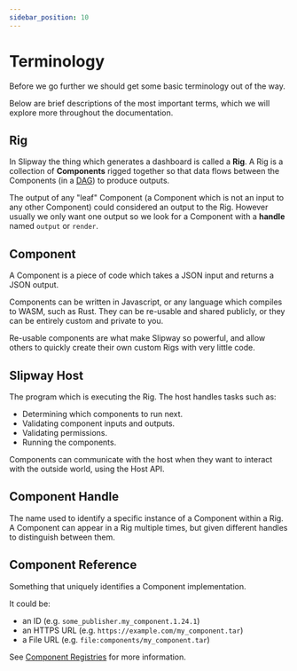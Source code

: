 ```yaml
---
sidebar_position: 10
---
```


# Terminology

Before we go further we should get some basic terminology out of the way.

Below are brief descriptions of the most important terms, which we will explore more
throughout the documentation.

## Rig
In Slipway the thing which generates a dashboard is called a **Rig**. A Rig is a collection of **Components**
rigged together so that data flows between the Components (in a [DAG](https://en.wikipedia.org/wiki/Directed_acyclic_graph))
to produce outputs.

The output of any "leaf" Component (a Component which is not an input to any other Component) could
considered an output to the Rig. However usually we only want one output so we look for a
Component with a **handle** named `output` or `render`.

## Component
A Component is a piece of code which takes a JSON input and returns a JSON output.

Components can be written in Javascript, or any language which compiles to WASM, such as Rust.
They can be re-usable and shared publicly, or they can be entirely custom and private to you.

Re-usable components are what make Slipway so powerful, and allow others to quickly create their own
custom Rigs with very little code.

## Slipway Host
The program which is executing the Rig. The host handles tasks such as:
- Determining which components to run next.
- Validating component inputs and outputs.
- Validating permissions.
- Running the components.

Components can communicate with the host when they want to interact with the outside world, using the Host API.

## Component Handle
The name used to identify a specific instance of a Component within a Rig.
A Component can appear in a Rig multiple times, but given different handles to 
distinguish between them.

## Component Reference
Something that uniquely identifies a Component implementation.

It could be:
- an ID (e.g. `some_publisher.my_component.1.24.1`)
- an HTTPS URL (e.g. `https://example.com/my_component.tar`)
- a File URL (e.g. `file:components/my_component.tar`)

See [Component Registries](../guides/component-registries) for more information.
